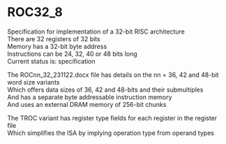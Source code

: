 # ROC32_8  
Specification for implementation of a 32-bit RISC architecture  
There are 32 registers of 32 bits  
Memory has a 32-bit byte address  
Instructions can be 24, 32, 40 or 48 bits long  
Current status is: specification  
  
The ROCnn_32_231122.docx file has details on the nn = 36, 42 and 48-bit word size variants  
Which offers data sizes of 36, 42 and 48-bits and their submultiples  
And has a separate byte addressable instruction memory  
And uses an external DRAM memory of 256-bit chunks  
  
The TROC variant has register type fields for each register in the register file  
Which simplifies the ISA by implying operation type from operand types  
